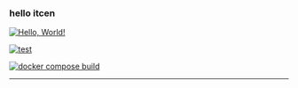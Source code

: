 <h3>hello itcen</h3>

[![Hello, World!](https://github.com/2-say/github_action_study/actions/workflows/01helloworld.yaml/badge.svg?event=check_run)](https://github.com/2-say/github_action_study/actions/workflows/01helloworld.yaml)


[![test](https://github.com/2-say/github_action_study/actions/workflows/build.yaml/badge.svg)](https://github.com/2-say/github_action_study/actions/workflows/build.yaml)


[![docker compose build](https://github.com/2-say/github_action_study/actions/workflows/compose_build.yaml/badge.svg)](https://github.com/2-say/github_action_study/actions/workflows/compose_build.yaml)

<hr>
